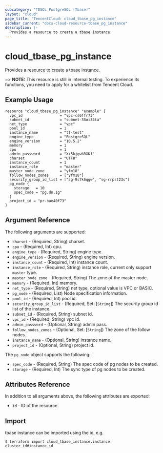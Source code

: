 ```yaml
---
subcategory: "TDSQL PostgreSQL (Tbase)"
layout: "cloud"
page_title: "TencentCloud: cloud_tbase_pg_instance"
sidebar_current: "docs-cloud-resource-tbase_pg_instance"
description: |-
  Provides a resource to create a tbase instance.
---
```


# cloud_tbase_pg_instance

Provides a resource to create a tbase instance.

~> **NOTE:** This resource is still in internal testing. To experience its functions, you need to apply for a whitelist from Tencent Cloud.

## Example Usage

```hcl
resource "cloud_tbase_pg_instance" "example" {
  vpc_id                 = "vpc-cs6ffr73"
  subnet_id              = "subnet-38oi34ta"
  net_type               = "vpc"
  pool_id                = 1
  instance_name          = "tf-test"
  engine_type            = "PostgreSQL"
  engine_version         = "10.5.2"
  memory                 = 1
  cpu                    = 1
  admin_password         = "Xx5kjgw%RXKf"
  charset                = "UTF8"
  instance_count         = 1
  instance_role          = "master"
  master_node_zone       = "yfm18"
  follow_nodes_zones     = ["yfm18"]
  security_group_id_list = ["sg-9s7k6qgw", "sg-rrpst23s"]
  pg_node {
    storage   = 10
    spec_code = "pg.dn.1g"
  }
  project_id = "pr-bae40f73"
}
```

## Argument Reference

The following arguments are supported:

* `charset` - (Required, String) charset.
* `cpu` - (Required, Int) cpu.
* `engine_type` - (Required, String) engine type.
* `engine_version` - (Required, String) engine version.
* `instance_count` - (Required, Int) instance count.
* `instance_role` - (Required, String) instance role, current only support `master` type.
* `master_node_zone` - (Required, String) The zone of the master node.
* `memory` - (Required, Int) memory.
* `net_type` - (Required, String) net type, optional value is VPC or BASIC.
* `pg_node` - (Required, List) Node specification information.
* `pool_id` - (Required, Int) pool id.
* `security_group_id_list` - (Required, Set: [`String`]) The security group id list of the instance.
* `subnet_id` - (Required, String) subnet id.
* `vpc_id` - (Required, String) vpc id.
* `admin_password` - (Optional, String) admin pass.
* `follow_nodes_zones` - (Optional, Set: [`String`]) The zone of the follow nodes.
* `instance_name` - (Optional, String) instance name.
* `project_id` - (Optional, String) project id.

The `pg_node` object supports the following:

* `spec_code` - (Required, String) The spec code of pg nodes to be created.
* `storage` - (Required, Int) The sync type of pg nodes to be created.

## Attributes Reference

In addition to all arguments above, the following attributes are exported:

* `id` - ID of the resource.



## Import

tbase instance can be imported using the id, e.g.
```
$ terraform import cloud_tbase_instance.instance cluster_id#instance_id
```

